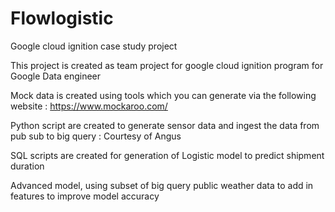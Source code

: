 # Flowlogistic
Google cloud ignition case study project

This project is created as team project for google cloud ignition program for Google Data engineer

Mock data is created using tools which you can generate via the following website : https://www.mockaroo.com/

Python script are created to generate sensor data and ingest the data from pub sub to big query : Courtesy of Angus

SQL scripts are created for generation of Logistic model to predict shipment duration 

Advanced model, using subset of big query public weather data to add in features to improve model accuracy

